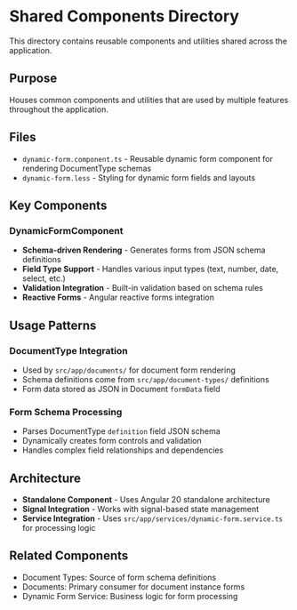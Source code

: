 # Shared Components Directory

This directory contains reusable components and utilities shared across the application.

## Purpose
Houses common components and utilities that are used by multiple features throughout the application.

## Files
- `dynamic-form.component.ts` - Reusable dynamic form component for rendering DocumentType schemas
- `dynamic-form.less` - Styling for dynamic form fields and layouts

## Key Components

### DynamicFormComponent
- **Schema-driven Rendering** - Generates forms from JSON schema definitions
- **Field Type Support** - Handles various input types (text, number, date, select, etc.)
- **Validation Integration** - Built-in validation based on schema rules
- **Reactive Forms** - Angular reactive forms integration

## Usage Patterns

### DocumentType Integration
- Used by `src/app/documents/` for document form rendering
- Schema definitions come from `src/app/document-types/` definitions
- Form data stored as JSON in Document `formData` field

### Form Schema Processing
- Parses DocumentType `definition` field JSON schema
- Dynamically creates form controls and validation
- Handles complex field relationships and dependencies

## Architecture
- **Standalone Component** - Uses Angular 20 standalone architecture
- **Signal Integration** - Works with signal-based state management
- **Service Integration** - Uses `src/app/services/dynamic-form.service.ts` for processing logic

## Related Components
- Document Types: Source of form schema definitions
- Documents: Primary consumer for document instance forms
- Dynamic Form Service: Business logic for form processing
